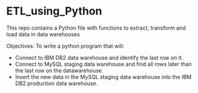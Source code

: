 # ETL_using_Python
This repo contains a Python file with functions to extract, transform and load data in data warehouses

Objectives:
To write a python program that will:
- Connect to IBM DB2 data warehouse and identify the last row on it.
- Connect to MySQL staging data warehouse and find all rows later than the last row on the datawarehouse.
- Insert the new data in the MySQL staging data warehouse into the IBM DB2 production data warehouse.
